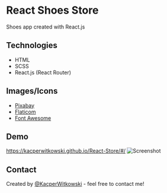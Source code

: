 # React Shoes Store
Shoes app created with React.js

## Technologies 
* HTML
* SCSS
* React.js (React Router)

## Images/Icons
* [Pixabay](https://pixabay.com/pl/)
* [Flaticom](https://www.flaticon.com/)
* [Font Awesome](https://fontawesome.com/)

## Demo
https://kacperwitkowski.github.io/React-Store/#/
![Screenshot](./media/happyclient.png)

## Contact
Created by [@KacperWitkowski](mailto:witkowskik46@gmail.com) - feel free to contact me!